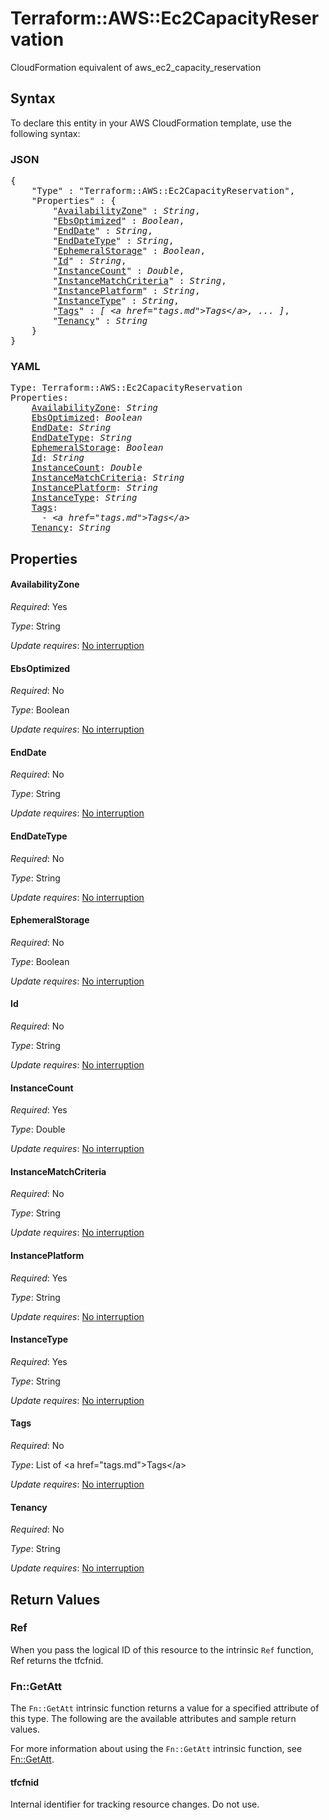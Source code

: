 # Terraform::AWS::Ec2CapacityReservation

CloudFormation equivalent of aws_ec2_capacity_reservation

## Syntax

To declare this entity in your AWS CloudFormation template, use the following syntax:

### JSON

<pre>
{
    "Type" : "Terraform::AWS::Ec2CapacityReservation",
    "Properties" : {
        "<a href="#availabilityzone" title="AvailabilityZone">AvailabilityZone</a>" : <i>String</i>,
        "<a href="#ebsoptimized" title="EbsOptimized">EbsOptimized</a>" : <i>Boolean</i>,
        "<a href="#enddate" title="EndDate">EndDate</a>" : <i>String</i>,
        "<a href="#enddatetype" title="EndDateType">EndDateType</a>" : <i>String</i>,
        "<a href="#ephemeralstorage" title="EphemeralStorage">EphemeralStorage</a>" : <i>Boolean</i>,
        "<a href="#id" title="Id">Id</a>" : <i>String</i>,
        "<a href="#instancecount" title="InstanceCount">InstanceCount</a>" : <i>Double</i>,
        "<a href="#instancematchcriteria" title="InstanceMatchCriteria">InstanceMatchCriteria</a>" : <i>String</i>,
        "<a href="#instanceplatform" title="InstancePlatform">InstancePlatform</a>" : <i>String</i>,
        "<a href="#instancetype" title="InstanceType">InstanceType</a>" : <i>String</i>,
        "<a href="#tags" title="Tags">Tags</a>" : <i>[ &lt;a href=&#34;tags.md&#34;&gt;Tags&lt;/a&gt;, ... ]</i>,
        "<a href="#tenancy" title="Tenancy">Tenancy</a>" : <i>String</i>
    }
}
</pre>

### YAML

<pre>
Type: Terraform::AWS::Ec2CapacityReservation
Properties:
    <a href="#availabilityzone" title="AvailabilityZone">AvailabilityZone</a>: <i>String</i>
    <a href="#ebsoptimized" title="EbsOptimized">EbsOptimized</a>: <i>Boolean</i>
    <a href="#enddate" title="EndDate">EndDate</a>: <i>String</i>
    <a href="#enddatetype" title="EndDateType">EndDateType</a>: <i>String</i>
    <a href="#ephemeralstorage" title="EphemeralStorage">EphemeralStorage</a>: <i>Boolean</i>
    <a href="#id" title="Id">Id</a>: <i>String</i>
    <a href="#instancecount" title="InstanceCount">InstanceCount</a>: <i>Double</i>
    <a href="#instancematchcriteria" title="InstanceMatchCriteria">InstanceMatchCriteria</a>: <i>String</i>
    <a href="#instanceplatform" title="InstancePlatform">InstancePlatform</a>: <i>String</i>
    <a href="#instancetype" title="InstanceType">InstanceType</a>: <i>String</i>
    <a href="#tags" title="Tags">Tags</a>: <i>
      - &lt;a href=&#34;tags.md&#34;&gt;Tags&lt;/a&gt;</i>
    <a href="#tenancy" title="Tenancy">Tenancy</a>: <i>String</i>
</pre>

## Properties

#### AvailabilityZone

_Required_: Yes

_Type_: String

_Update requires_: [No interruption](https://docs.aws.amazon.com/AWSCloudFormation/latest/UserGuide/using-cfn-updating-stacks-update-behaviors.html#update-no-interrupt)

#### EbsOptimized

_Required_: No

_Type_: Boolean

_Update requires_: [No interruption](https://docs.aws.amazon.com/AWSCloudFormation/latest/UserGuide/using-cfn-updating-stacks-update-behaviors.html#update-no-interrupt)

#### EndDate

_Required_: No

_Type_: String

_Update requires_: [No interruption](https://docs.aws.amazon.com/AWSCloudFormation/latest/UserGuide/using-cfn-updating-stacks-update-behaviors.html#update-no-interrupt)

#### EndDateType

_Required_: No

_Type_: String

_Update requires_: [No interruption](https://docs.aws.amazon.com/AWSCloudFormation/latest/UserGuide/using-cfn-updating-stacks-update-behaviors.html#update-no-interrupt)

#### EphemeralStorage

_Required_: No

_Type_: Boolean

_Update requires_: [No interruption](https://docs.aws.amazon.com/AWSCloudFormation/latest/UserGuide/using-cfn-updating-stacks-update-behaviors.html#update-no-interrupt)

#### Id

_Required_: No

_Type_: String

_Update requires_: [No interruption](https://docs.aws.amazon.com/AWSCloudFormation/latest/UserGuide/using-cfn-updating-stacks-update-behaviors.html#update-no-interrupt)

#### InstanceCount

_Required_: Yes

_Type_: Double

_Update requires_: [No interruption](https://docs.aws.amazon.com/AWSCloudFormation/latest/UserGuide/using-cfn-updating-stacks-update-behaviors.html#update-no-interrupt)

#### InstanceMatchCriteria

_Required_: No

_Type_: String

_Update requires_: [No interruption](https://docs.aws.amazon.com/AWSCloudFormation/latest/UserGuide/using-cfn-updating-stacks-update-behaviors.html#update-no-interrupt)

#### InstancePlatform

_Required_: Yes

_Type_: String

_Update requires_: [No interruption](https://docs.aws.amazon.com/AWSCloudFormation/latest/UserGuide/using-cfn-updating-stacks-update-behaviors.html#update-no-interrupt)

#### InstanceType

_Required_: Yes

_Type_: String

_Update requires_: [No interruption](https://docs.aws.amazon.com/AWSCloudFormation/latest/UserGuide/using-cfn-updating-stacks-update-behaviors.html#update-no-interrupt)

#### Tags

_Required_: No

_Type_: List of &lt;a href=&#34;tags.md&#34;&gt;Tags&lt;/a&gt;

_Update requires_: [No interruption](https://docs.aws.amazon.com/AWSCloudFormation/latest/UserGuide/using-cfn-updating-stacks-update-behaviors.html#update-no-interrupt)

#### Tenancy

_Required_: No

_Type_: String

_Update requires_: [No interruption](https://docs.aws.amazon.com/AWSCloudFormation/latest/UserGuide/using-cfn-updating-stacks-update-behaviors.html#update-no-interrupt)

## Return Values

### Ref

When you pass the logical ID of this resource to the intrinsic `Ref` function, Ref returns the tfcfnid.

### Fn::GetAtt

The `Fn::GetAtt` intrinsic function returns a value for a specified attribute of this type. The following are the available attributes and sample return values.

For more information about using the `Fn::GetAtt` intrinsic function, see [Fn::GetAtt](https://docs.aws.amazon.com/AWSCloudFormation/latest/UserGuide/intrinsic-function-reference-getatt.html).

#### tfcfnid

Internal identifier for tracking resource changes. Do not use.


